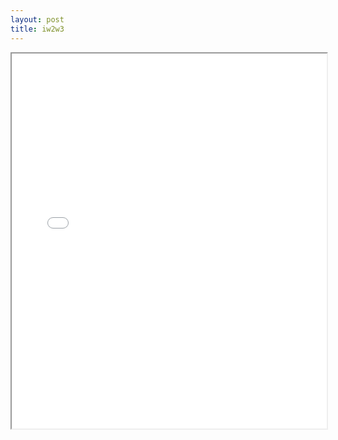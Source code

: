 ```yaml
---
layout: post
title: iw2w3
---
```


<div class="pdf-container">
<iframe src="/ea/assets/pdfs/misc/iw2w3.pdf" height="600" width="100%" allowFullScreen="true"></iframe>
</div>

